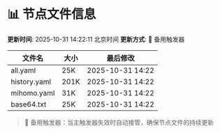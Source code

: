 # 📊 节点文件信息

**更新时间**: 2025-10-31 14:22:11 北京时间
**更新方式**: 🔄 备用触发器

| 文件名 | 大小 | 最后修改 |
|--------|------|----------|
| all.yaml | 25K | 2025-10-31 14:22 |
| history.yaml | 201K | 2025-10-31 14:22 |
| mihomo.yaml | 31K | 2025-10-31 14:22 |
| base64.txt | 25K | 2025-10-31 14:22 |

> 🔄 备用触发器：当主触发器失效时自动接管，确保节点文件的持续更新

